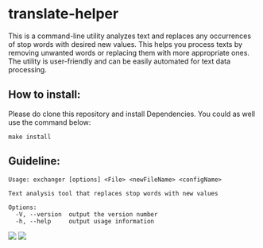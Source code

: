 # translate-helper

This is a command-line utility analyzes text and replaces any occurrences of stop words with desired new values. This helps you process texts by removing unwanted words or replacing them with more appropriate ones. The utility is user-friendly and can be easily automated for text data processing.

## How to install:

Please do clone this repository and install Dependencies.
You could as well use the command below:

```
make install
```
## Guideline:

```
Usage: exchanger [options] <File> <newFileName> <configName>

Text analysis tool that replaces stop words with new values

Options:
  -V, --version  output the version number
  -h, --help     output usage information
```

<a href="https://codeclimate.com/github/nesquick017/translate-helper/maintainability"><img src="https://api.codeclimate.com/v1/badges/34c92a1dee77a8873972/maintainability" /></a>    <a href="https://codeclimate.com/github/nesquick017/translate-helper/test_coverage"><img src="https://api.codeclimate.com/v1/badges/34c92a1dee77a8873972/test_coverage" /></a>
